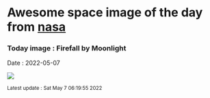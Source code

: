 
# Awesome space image of the day from [nasa](https://api.nasa.gov/)

### Today image : Firefall by Moonlight

Date : 2022-05-07


![](https://apod.nasa.gov/apod/image/2205/2021-04-15_443amLunarFirefall1080P.jpg)

<small>Latest update : Sat May  7 06:19:55 2022</small>


